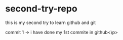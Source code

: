 # second-try-repo
this is my second try to learn github and git 
<p>commit 1 -> i have done my 1st commite in github<\p>
